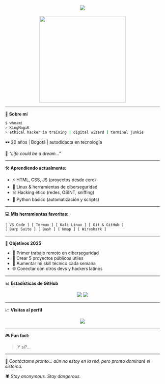 <h1 align="center">
  <img src="https://readme-typing-svg.herokuapp.com?font=Fira+Code&size=24&pause=1000&color=00FFF0&center=true&vCenter=true&width=435&lines=Hola%2C+soy+MagiK+%F0%9F%94%A5;Programador+%7C+Coder+%7C+Sexy;Construyendo+Cosas+Increibles+...">
</h1>

<p align="center">
  <img src="[https://media.giphy.com/media/3o6ZtaO9BZHcOjmErm/giphy.gif](https://www.google.com/url?sa=i&url=https%3A%2F%2Fgithub.com%2Fkarthi-the-hacker%2Fkarthi-the-hacker&psig=AOvVaw2JB04xaIxnQDwzY8_0-B-L&ust=1749765645981000&source=images&cd=vfe&opi=89978449&ved=0CBMQjRxqFwoTCPiYyJCv6o0DFQAAAAAdAAAAABAE)" width="280" />
</p>

---

🧠 **Sobre mí**

```bash
$ whoami
> KingMagiK
> ethical hacker in training | digital wizard | terminal junkie
```

🕶️ 20 años | Bogotá | autodidacta en tecnología

🌌 *"Life could be a dream..."*

---

🛠️ **Aprendiendo actualmente:**

- ⚡ HTML, CSS, JS (proyectos desde cero)
- 🐧 Linux & herramientas de ciberseguridad
- ☠️ Hacking ético (redes, OSINT, sniffing)
- 🧪 Python básico (automatización y scripts)

---

💻 **Mis herramientas favoritas:**

```txt
[ VS Code ] [ Termux ] [ Kali Linux ] [ Git & GitHub ]
[ Burp Suite ] [ Bash ] [ Nmap ] [ Wireshark ]
```

---

🎯 **Objetivos 2025**

- 💼 Primer trabajo remoto en ciberseguridad
- 🚀 Crear 5 proyectos públicos útiles
- 🧠 Aumentar mi skill técnico cada semana
- 🌐 Conectar con otros devs y hackers latinos

---

📊 **Estadísticas de GitHub**

<p align="center">
  <img src="https://github-readme-stats.vercel.app/api?username=KingMagiK&show_icons=true&theme=radical" />
  <img src="https://github-readme-stats.vercel.app/api/top-langs/?username=KingMagiK&layout=compact&theme=radical" />
</p>

---

📈 **Visitas al perfil**

<p align="center">
  <img src="https://komarev.com/ghpvc/?username=KingMagiK&label=Profile+Views&color=00fff0&style=flat">
</p>

---

🎮 **Fun fact:**  
> Y si?...

---

💬 *Contáctame pronto… aún no estoy en la red, pero pronto dominaré el sistema.*

🕷️ *Stay anonymous. Stay dangerous.*

